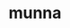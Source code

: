 ---
id: 517
title: munna
types: [psychic]
image: https://raw.githubusercontent.com/PokeAPI/sprites/master/sprites/pokemon/517.png
---